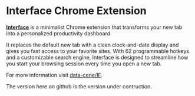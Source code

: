 # Interface Chrome Extension

[**Interface**](https://chromewebstore.google.com/detail/bfcaejlaalnnceifmoncpndhcflleoob?utm_source=item-share-cb) is a minimalist Chrome extension that transforms your new tab into a personalized productivity dashboard

It replaces the default new tab with a clean clock-and-date display and gives you fast access to your favorite sites. With 62 programmable hotkeys and a customizable search engine, Interface is designed to streamline how you start your browsing session every time you open a new tab.

For more information visit [data-cene/IF](https://data-cene.com/IF?).

The version here on github is the version under contruction. 

